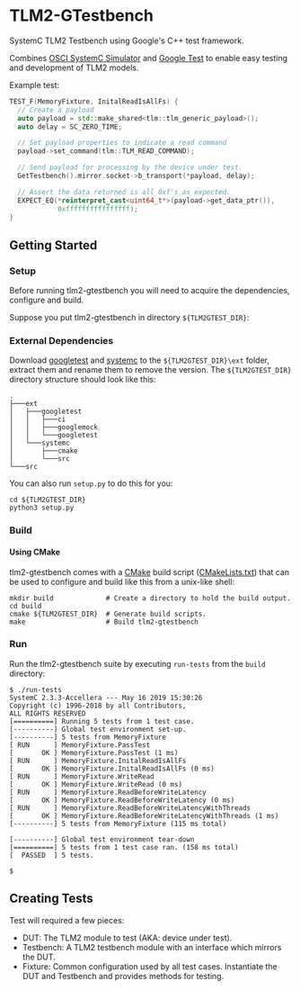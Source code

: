 # TLM2-GTestbench #
SystemC TLM2 Testbench using Google's C++ test framework.

Combines 
[OSCI SystemC Simulator](https://www.accellera.org/downloads/standards/systemc)
and [Google Test](https://github.com/google/googletest) to enable easy testing
and development of TLM2 models.

Example test:

```c++
TEST_F(MemoryFixture, InitalReadIsAllFs) {
  // Create a payload
  auto payload = std::make_shared<tlm::tlm_generic_payload>();
  auto delay = SC_ZERO_TIME;

  // Set payload properties to indicate a read command
  payload->set_command(tlm::TLM_READ_COMMAND);

  // Send payload for processing by the device under test.
  GetTestbench().mirror.socket->b_transport(*payload, delay);

  // Assert the data returned is all 0xf's as expected.
  EXPECT_EQ(*reinterpret_cast<uint64_t*>(payload->get_data_ptr()),
            0xffffffffffffffff);
}
```

## Getting Started

### Setup

Before running tlm2-gtestbench you will need to acquire the dependencies, 
configure and build.

Suppose you put tlm2-gtestbench in directory `${TLM2GTEST_DIR}`:

### External Dependencies

Download 
[googletest](https://github.com/google/googletest/archive/release-1.8.1.zip) and 
[systemc](https://www.accellera.org/images/downloads/standards/systemc/systemc-2.3.3.zip) 
to the `${TLM2GTEST_DIR}\ext` folder, extract them and rename them to remove
the version. The `${TLM2GTEST_DIR}` directory structure should look like this:

    .
    ├───ext
    │   ├───googletest
    │   │   ├───ci
    │   │   ├───googlemock
    │   │   └───googletest
    │   └───systemc
    │       ├───cmake
    │       └───src
    └───src
    
You can also run `setup.py` to do this for you: 

    cd ${TLM2GTEST_DIR}
    python3 setup.py
    
### Build

#### Using CMake

tlm2-gtestbench comes with a [CMake](http://www.cmake.org) build script 
([CMakeLists.txt](https://github.com/cphurley82/tlm2-gtestbench/blob/master/CMakeLists.txt))
that can be used to configure and build like this from a unix-like shell:

    mkdir build             # Create a directory to hold the build output.
    cd build
    cmake ${TLM2GTEST_DIR}  # Generate build scripts.
    make                    # Build tlm2-gtestbench
    
### Run

Run the tlm2-gtestbench suite by executing `run-tests` from the `build`
directory: 

    $ ./run-tests
    SystemC 2.3.3-Accellera --- May 16 2019 15:30:26
    Copyright (c) 1996-2018 by all Contributors,
    ALL RIGHTS RESERVED
    [==========] Running 5 tests from 1 test case.
    [----------] Global test environment set-up.
    [----------] 5 tests from MemoryFixture
    [ RUN      ] MemoryFixture.PassTest
    [       OK ] MemoryFixture.PassTest (1 ms)
    [ RUN      ] MemoryFixture.InitalReadIsAllFs
    [       OK ] MemoryFixture.InitalReadIsAllFs (0 ms)
    [ RUN      ] MemoryFixture.WriteRead
    [       OK ] MemoryFixture.WriteRead (0 ms)
    [ RUN      ] MemoryFixture.ReadBeforeWriteLatency
    [       OK ] MemoryFixture.ReadBeforeWriteLatency (0 ms)
    [ RUN      ] MemoryFixture.ReadBeforeWriteLatencyWithThreads
    [       OK ] MemoryFixture.ReadBeforeWriteLatencyWithThreads (1 ms)
    [----------] 5 tests from MemoryFixture (115 ms total)
    
    [----------] Global test environment tear-down
    [==========] 5 tests from 1 test case ran. (158 ms total)
    [  PASSED  ] 5 tests.
    
    $

## Creating Tests

Test will required a few pieces:
  * DUT: The TLM2 module to test (AKA: device under test).
  * Testbench: A TLM2 testbench module with an interface which mirrors the DUT.
  * Fixture: Common configuration used by all test cases. Instantiate the DUT 
    and Testbench and provides methods for testing.
    

